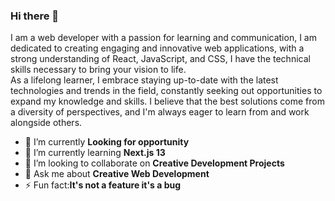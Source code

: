 ### Hi there 👋
I am a web developer with a passion for learning and communication, I am dedicated to creating engaging and innovative web applications, with a strong understanding of React, JavaScript, and CSS, I 
have the technical skills necessary to bring your vision to life.<br>As a lifelong learner, I embrace staying up-to-date with the latest technologies and trends in the field, constantly seeking out 
opportunities to expand my knowledge and skills. I believe that the best solutions come from a diversity of perspectives, and I'm always eager to learn from and work alongside others.

- 🔭 I’m currently <b>Looking for opportunity</b>
- 🌱 I’m currently learning <b>Next.js 13</b>
- 👯 I’m looking to collaborate on <b>Creative Development Projects</b>
- 💬 Ask me about <b>Creative Web Development</b>
- ⚡ Fun fact:<b>It's not a feature it's a bug</b>
